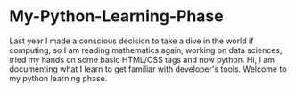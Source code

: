 # My-Python-Learning-Phase
Last year I made a conscious decision to take a dive in the world if computing, so I am reading mathematics again, working on data sciences, tried my hands on some basic HTML/CSS tags and now python. Hi, I am documenting what I learn to get familiar with developer's tools. Welcome to my python learning phase.
